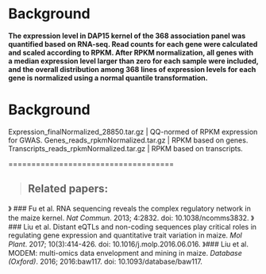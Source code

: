 **Background**
====================================
**The expression level in DAP15 kernel of the 368 association panel was quantified based on RNA-seq. Read counts for each gene were calculated and scaled according to RPKM. After RPKM normalization, all genes with a median expression level larger than zero for each sample were included, and the overall distribution among 368 lines of expression levels for each gene is normalized using a normal quantile transformation.**

**Background**
====================================

 Expression_finalNormalized_28850.tar.gz     | QQ-normed of RPKM expression for GWAS.
 Genes_reads_rpkmNormalized.tar.gz     |  RPKM based on genes.
 Transcripts_reads_rpkmNormalized.tar.gz     |  RPKM based on transcripts.

====================================
>## Related papers:
》 ### Fu et al. RNA sequencing reveals the complex regulatory network in the maize kernel. *Nat Commun*. 2013; 4:2832. doi: 10.1038/ncomms3832.
》### Liu et al. Distant eQTLs and non-coding sequences play critical roles in regulating gene expression and quantitative trait variation in maize. *Mol Plant*. 2017; 10(3):414-426. doi: 10.1016/j.molp.2016.06.016.
》### Liu et al. MODEM: multi-omics data envelopment and mining in maize. *Database (Oxford)*. 2016; 2016:baw117. doi: 10.1093/database/baw117. 
